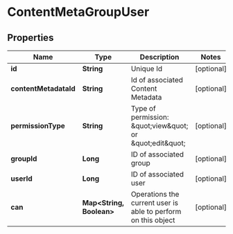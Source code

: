 # ContentMetaGroupUser

## Properties
Name | Type | Description | Notes
------------ | ------------- | ------------- | -------------
**id** | **String** | Unique Id |  [optional]
**contentMetadataId** | **String** | Id of associated Content Metadata |  [optional]
**permissionType** | **String** | Type of permission: \&quot;view\&quot; or \&quot;edit\&quot; |  [optional]
**groupId** | **Long** | ID of associated group |  [optional]
**userId** | **Long** | ID of associated user |  [optional]
**can** | **Map&lt;String, Boolean&gt;** | Operations the current user is able to perform on this object |  [optional]
